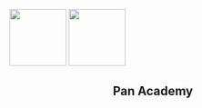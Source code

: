 <p float="left">
  <img src="https://bancopan.corporate.gama.academy/wp-content/uploads/sites/10/2021/08/logo-Positivo.png" width="100px"/>
  <img src="https://bancopan.corporate.gama.academy/wp-content/uploads/sites/10/2021/08/gama-academy-logo-horizontal-verde-preto.png" width="100"/> 
</p><h2 align="center"> Pan Academy</h2>

